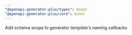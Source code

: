 ```yaml
---
"@openapi-generator-plus/types": minor
"@openapi-generator-plus/core": minor
---
```


Add schema scope to generator template's naming callbacks
